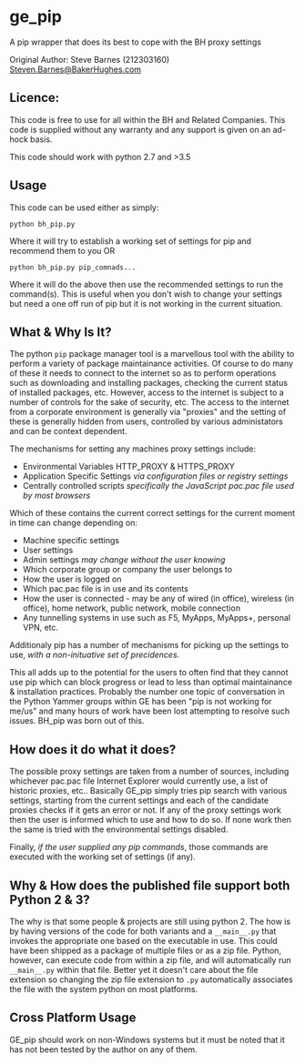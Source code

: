 # ge_pip
A pip wrapper that does its best to cope with the BH proxy settings

Original Author: Steve Barnes (212303160) Steven.Barnes@BakerHughes.com 

## Licence: 
This code is free to use for all within the BH and Related Companies.
This code is supplied without any warranty and any support is given on an ad-hock basis.

This code should work with python 2.7 and >3.5

## Usage
This code can be used either as simply:

    python bh_pip.py

Where it will try to establish a working set of settings for pip and recommend them to you OR

    python bh_pip.py pip_comnads...

Where it will do the above then use the recommended settings to run the command(s). This is
useful when you don't wish to change your settings but need a one off run of pip but it is 
not working in the current situation.

## What & Why Is It?
The python `pip` package manager tool is a marvellous tool with the ability to perform a variety of
package maintainance activities. Of course to do many of these it needs to connect to the internet
so as to perform operations such as downloading and installing packages, checking the current status
of installed packages, etc. However, access to the internet is subject to a number of controls for
the sake of security, etc. The access to the internet from a corporate environment is generally via
"proxies" and the setting of these is generally hidden from users, controlled by various administators
and can be context dependent. 

The mechanisms for setting any machines proxy settings include:

 - Environmental Variables HTTP_PROXY & HTTPS_PROXY
 - Application Specific Settings _via configuration files or registry settings_
 - Centrally controlled scripts _specifically the JavaScript pac.pac file used by most browsers_

Which of these contains the current correct settings for the current moment in time can change depending on:
 - Machine specific settings
 - User settings
 - Admin settings _may change without the user knowing_
 - Which corporate group or company the user belongs to
 - How the user is logged on
 - Which pac.pac file is in use and its contents
 - How the user is connected - may be any of wired (in office), wireless (in office), home network, public network, mobile connection
 - Any tunnelling systems in use such as F5, MyApps, MyApps+, personal VPN, etc.
 
Additionaly pip has a number of mechanisms for picking up the settings to use, _with a non-inituative set of precidences_.

This all adds up to the potential for the users to often find that they cannot use pip which can block progress or lead to less than optimal maintainance & installation practices. Probably the number one topic of conversation in the Python Yammer groups within GE has been "pip is not working for me/us" and many hours of work have been lost attempting to resolve such issues. BH_pip was born out of this.

## How does it do what it does?
The possible proxy settings are taken from a number of sources, including whichever pac.pac file Internet Explorer would currently use, a list of historic proxies, etc..
Basically GE_pip simply tries pip search with various settings, starting from the current settings and each of the candidate proxies checks if it gets an error or not. If any of the proxy settings work then the user is informed which to use and how to do so. If none work then the same is tried with the environmental settings disabled.

Finally, _if the user supplied any pip commands_, those commands are executed with the working set of settings (if  any).

## Why & How does the published file support __both__ Python 2 & 3? 
The why is that some people & projects are still using python 2. The how is by having versions of the code for both variants and a `__main__.py` that invokes the appropriate one based on the executable in use. This could have been shipped as a package of multiple files or as a zip file. Python, however, can execute code from within a zip file, and will automatically run `__main__.py` within that file. Better yet it doesn't care about the file extension so changing the zip file extension to `.py` automatically associates the file with the system python on most platforms.

## Cross Platform Usage
GE_pip should work on non-Windows systems but it must be noted that it has not been tested by the author on any of them.
